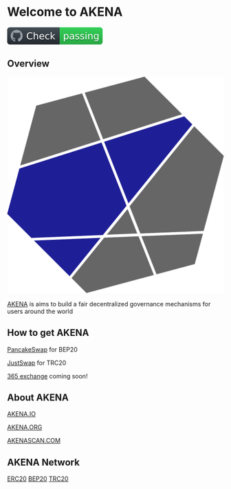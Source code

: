 # Welcome to AKENA
![logo](https://github.com/AkenaTeam/Akena/blob/contracts/logo/badge.svg)



## Overview

![logo](https://github.com/AkenaTeam/Akena/blob/contracts/logo/akena_logo_512.svg)

[AKENA](http://akena.io) is aims to build a fair decentralized  governance mechanisms for users around the world



## How to get AKENA

[PancakeSwap](https://pancakeswap.info/pool/0x32b2a05f22ef0088ca7831272a780e8ecda3288d) for BEP20

[JustSwap](https://justswap.network/?lang=en-US#/scan/detail/trx/TMsUFY8gZbWCY6rwMaow9YNBgcdWZte12Y) for TRC20 

[365 exchange](https://365.stream/r/turDsz) coming soon!


## About AKENA

[AKENA.IO](https://akena.io)

[AKENA.ORG](https://akena.org)

[AKENASCAN.COM](https://akenascan.com)


## AKENA Network
[ERC20](https://etherscan.io/token/0xb88ef60f32e062f4b6537063d2b40b4272fe76c6)
[BEP20](https://bscscan.com/token/0xb88ef60f32e062f4b6537063d2b40b4272fe76c6)
[TRC20](https://tronscan.io/#/token20/TMsUFY8gZbWCY6rwMaow9YNBgcdWZte12Y)
